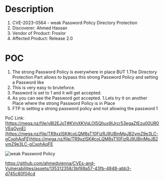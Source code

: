 # Description

1. CVE-2023-0564 - weak Password Policy Directory Protection
1. Discoverer: Ahmed Hassan
1. Vendor of Product: Froxlor
1. Affected Product: Release 2.0 

# POC
1. The strong Password Policy is everywhere in place BUT
1.The Directory Protection Part allows to bypass this strong Password Policy and setting a Password like
1. This is very easy to bruteforce.
1. Password is set to 1 and it will get accepted.
1. As you can see the Password got accepted.
1.Lets try it on another Place where the strong Password Policy is in Place
1. FTP is setting a strong password policy and not allowing the password 1


PoC Link: [https://mega.nz/file/vBl2EJoT#KVnXKVqLOl5Qhux9lJrcr53egaZtEzu00UR0VEqOynE](https://mega.nz/file/TR9xzISK#coLQM8sT10FizRJ9UBinMpJB2ymZ9e3LC-gCxohAqFE)https://mega.nz/file/TR9xzISK#coLQM8sT10FizRJ9UBinMpJB2ymZ9e3LC-gCxohAqFE

![weak Password Policy](https://github.com/ahmedvienna/Vulnerabilities/assets/80028768/5c0d2053-1925-4977-bf04-ebd584599549)



https://github.com/ahmedvienna/CVEs-and-Vulnerabilities/assets/135312358/3bf88a57-43fb-4848-abb3-d745c80f04cd

